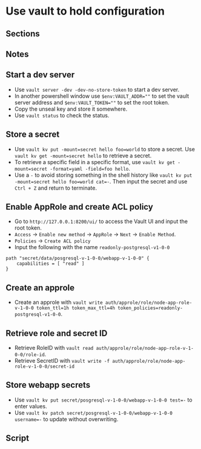 # Use vault to hold configuration

## Sections

## Notes

## Start a dev server

- Use `vault server -dev -dev-no-store-token` to start a dev server.
- In another powershell window use `$env:VAULT_ADDR=""` to set the vault server address and `$env:VAULT_TOKEN=""` to set the root token.
- Copy the unseal key and store it somewhere.
- Use `vault status` to check the status.

## Store a secret

- Use `vault kv put -mount=secret hello foo=world` to store a secret. Use `vault kv get -mount=secret hello` to retrieve a secret.
- To retrieve a specific field in a specific format, use `vault kv get -mount=secret -format=yaml -field=foo hello`.
- Use a `-` to avoid storing something in the shell history like `vault kv put -mount=secret hello foo=world cat=-`. Then input the secret and use `Ctrl + Z` and return to terminate.

## Enable AppRole and create ACL policy

- Go to `http://127.0.0.1:8200/ui/` to access the Vault UI and input the root token.
- `Access` -> `Enable new method` -> `AppRole` -> `Next` -> `Enable Method`.
- `Policies` -> `Create ACL policy`
- Input the following with the name `readonly-postgresql-v1-0-0`

```HCL
path "secret/data/posgresql-v-1-0-0/webapp-v-1-0-0" {
    capabilities = [ "read" ]
}
```

## Create an approle

- Create an approle with `vault write auth/approle/role/node-app-role-v-1-0-0 token_ttl=1h token_max_ttl=4h token_policies=readonly-postgresql-v1-0-0`.

## Retrieve role and secret ID

- Retrieve RoleID with `vault read auth/approle/role/node-app-role-v-1-0-0/role-id`.
- Retrieve SecretID with `vault write -f auth/approle/role/node-app-role-v-1-0-0/secret-id`

## Store webapp secrets

- Use `vault kv put secret/posgresql-v-1-0-0/webapp-v-1-0-0 test=-` to enter values.
- Use `vault kv patch secret/posgresql-v-1-0-0/webapp-v-1-0-0 username=-` to update without overwriting.

## Script
